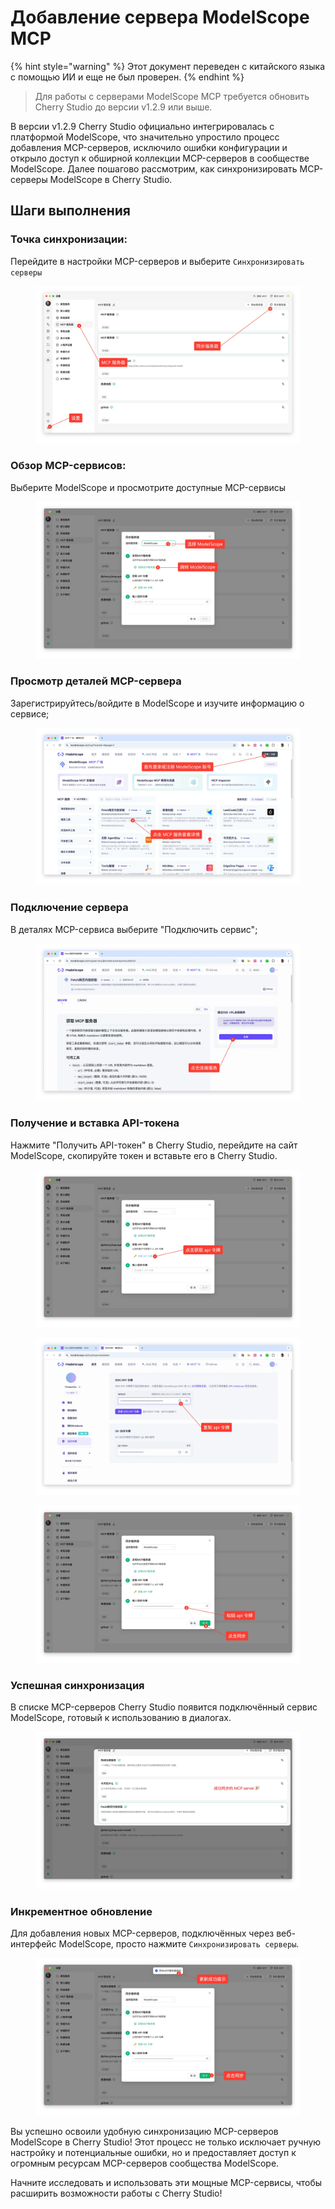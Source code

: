 # Добавление сервера ModelScope MCP


{% hint style="warning" %}
Этот документ переведен с китайского языка с помощью ИИ и еще не был проверен.
{% endhint %}




> Для работы с серверами ModelScope MCP требуется обновить Cherry Studio до версии v1.2.9 или выше.

В версии v1.2.9 Cherry Studio официально интегрировалась с платформой ModelScope, что значительно упростило процесс добавления MCP-серверов, исключило ошибки конфигурации и открыло доступ к обширной коллекции MCP-серверов в сообществе ModelScope. Далее пошагово рассмотрим, как синхронизировать MCP-серверы ModelScope в Cherry Studio.

## Шаги выполнения

### Точка синхронизации:

Перейдите в настройки MCP-серверов и выберите `Синхронизировать серверы`

<figure><img src="../../.gitbook/assets/image (2) (6).png" alt=""><figcaption></figcaption></figure>

### Обзор MCP-сервисов:

Выберите ModelScope и просмотрите доступные MCP-сервисы

<figure><img src="../../.gitbook/assets/image (1) (4).png" alt=""><figcaption></figcaption></figure>

### Просмотр деталей MCP-сервера

Зарегистрируйтесь/войдите в ModelScope и изучите информацию о сервисе;

<figure><img src="../../.gitbook/assets/image (2) (6) (1).png" alt=""><figcaption></figcaption></figure>

### Подключение сервера

В деталях MCP-сервиса выберите "Подключить сервис";

<figure><img src="../../.gitbook/assets/image (3) (6).png" alt=""><figcaption></figcaption></figure>

### Получение и вставка API-токена

Нажмите "Получить API-токен" в Cherry Studio, перейдите на сайт ModelScope, скопируйте токен и вставьте его в Cherry Studio.

<figure><img src="../../.gitbook/assets/image (4) (6).png" alt=""><figcaption></figcaption></figure>

<figure><img src="../../.gitbook/assets/image (5) (4).png" alt=""><figcaption></figcaption></figure>

<figure><img src="../../.gitbook/assets/image (6) (4).png" alt=""><figcaption></figcaption></figure>

### Успешная синхронизация

В списке MCP-серверов Cherry Studio появится подключённый сервис ModelScope, готовый к использованию в диалогах.

<figure><img src="../../.gitbook/assets/image (7) (3).png" alt=""><figcaption></figcaption></figure>

### Инкрементное обновление

Для добавления новых MCP-серверов, подключённых через веб-интерфейс ModelScope, просто нажмите `Синхронизировать серверы`.

<figure><img src="../../.gitbook/assets/image (148).png" alt=""><figcaption></figcaption></figure>

Вы успешно освоили удобную синхронизацию MCP-серверов ModelScope в Cherry Studio! Этот процесс не только исключает ручную настройку и потенциальные ошибки, но и предоставляет доступ к огромным ресурсам MCP-серверов сообщества ModelScope.

Начните исследовать и использовать эти мощные MCP-сервисы, чтобы расширить возможности работы с Cherry Studio!